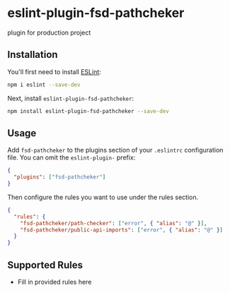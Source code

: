 # eslint-plugin-fsd-pathcheker

plugin for production project

## Installation

You'll first need to install [ESLint](https://eslint.org/):

```sh
npm i eslint --save-dev
```

Next, install `eslint-plugin-fsd-pathcheker`:

```sh
npm install eslint-plugin-fsd-pathcheker --save-dev
```

## Usage

Add `fsd-pathcheker` to the plugins section of your `.eslintrc` configuration file. You can omit the `eslint-plugin-` prefix:

```json
{
  "plugins": ["fsd-pathcheker"]
}
```

Then configure the rules you want to use under the rules section.

```json
{
  "rules": {
    "fsd-pathcheker/path-checker": ["error", { "alias": "@" }],
    "fsd-pathcheker/public-api-imports": ["error", { "alias": "@" }]
  }
}
```

## Supported Rules

- Fill in provided rules here

